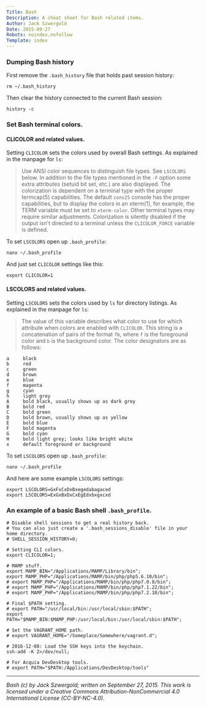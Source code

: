 ```yaml
---
Title: Bash
Description: A cheat sheet for Bash related items.
Author: Jack Szwergold
Date: 2015-09-27
Robots: noindex,nofollow
Template: index
---
```


### Dumping Bash history

First remove the `.bash_history` file that holds past session history:

    rm ~/.bash_history

Then clear the history connected to the current Bash session:

    history -c

### Set Bash terminal colors.

#### CLICOLOR and related values.

Setting `CLICOLOR` sets the colors used by overall Bash settings. As explained in the manpage for `ls`:

> Use ANSI color sequences to distinguish file types. See `LSCOLORS` below. In addition to the file types mentioned in the `-F` option some extra attributes (setuid bit set, etc.) are also displayed. The colorization is dependent on a terminal type with the proper termcap(5) capabilities. The default `cons25` console has the proper capabilities, but to display the colors in an xterm(1), for example, the TERM variable must be set to `xterm-color`. Other terminal types may require similar adjustments. Colorization is silently disabled if the output isn't directed to a terminal unless the `CLICOLOR_FORCE` variable is defined.

To set `LSCOLORS` open up `.bash_profile`:

    nano ~/.bash_profile

And just set `CLICOLOR` settings like this:

    export CLICOLOR=1

#### LSCOLORS and related values.

Setting `LSCOLORS` sets the colors used by `ls` for directory listings. As explained in the manpage for `ls`:

> The value of this variable describes what color to use for which attribute when colors are enabled with `CLICOLOR`. This string is a concatenation of pairs of the format `fb`, where `f` is the foreground color and `b` is the background color. The color designators are as follows:
	
	a     black
	b     red
	c     green
	d     brown
	e     blue
	f     magenta
	g     cyan
	h     light grey
	A     bold black, usually shows up as dark grey
	B     bold red
	C     bold green
	D     bold brown, usually shows up as yellow
	E     bold blue
	F     bold magenta
	G     bold cyan
	H     bold light grey; looks like bright white
    x     default foreground or background

To set `LSCOLORS` open up `.bash_profile`:

    nano ~/.bash_profile

And here are some example `LSCOLORS` settings:

    export LSCOLORS=GxFxCxDxBxegedabagaced
    export LSCOLORS=ExGxBxDxCxEgEdxbxgxcxd

### An example of a basic Bash shell `.bash_profile`.

	# Disable shell sessions to get a real history back.
	# You can also just create a '.bash_sessions_disable' file in your home directory.
	# SHELL_SESSION_HISTORY=0;

	# Setting CLI colors.
	export CLICOLOR=1;
	
	# MAMP stuff.
	export MAMP_BIN="/Applications/MAMP/Library/bin";
	export MAMP_PHP="/Applications/MAMP/bin/php/php5.6.10/bin";
	# export MAMP_PHP="/Applications/MAMP/bin/php/php7.0.8/bin";
	# export MAMP_PHP="/Applications/MAMP/bin/php/php7.1.22/bin";
	# export MAMP_PHP="/Applications/MAMP/bin/php/php7.2.10/bin";
	
	# Final $PATH setting.
	# export PATH="/usr/local/bin:/usr/local/sbin:$PATH";
	export PATH="$MAMP_BIN:$MAMP_PHP:/usr/local/bin:/usr/local/sbin:$PATH";
	
	# Set the VAGRANT_HOME path.
	# export VAGRANT_HOME="/Someplace/Somewhere/vagrant.d";
	
	# 2016-12-08: Load the SSH keys into the keychain.
	ssh-add -K 2>/dev/null;
	
	# For Acquia DevDesktop tools.
	# export PATH="$PATH:/Applications/DevDesktop/tools"

***

*Bash (c) by Jack Szwergold; written on September 27, 2015. This work is licensed under a Creative Commons Attribution-NonCommercial 4.0 International License (CC-BY-NC-4.0).*